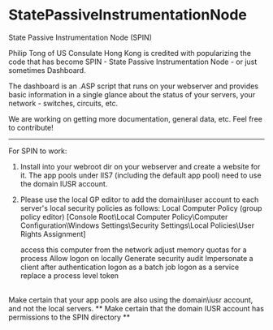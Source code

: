 # StatePassiveInstrumentationNode
State Passive Instrumentation Node (SPIN)

Philip Tong of US Consulate Hong Kong is credited with popularizing the code that has become SPIN - State Passive Instrumentation Node - or just sometimes Dashboard.

The dashboard is an .ASP script that runs on your webserver and provides basic information in a single glance about the status of your servers, your network - switches, circuits, etc.

We are working on getting more documentation, general data, etc. Feel free to contribute!

_____________________________________________________________________
For SPIN to work: 

1) Install into your webroot dir on your webserver and create a website for it. The app pools under IIS7 (including the default app pool) need to use the domain IUSR account.

2) Please use the local GP editor to add the domain\Iuser account to each server's local security policies as follows:
Local Computer Policy (group policy editor)
[Console Root\Local Computer Policy\Computer Configuration\Windows Settings\Security Settings\Local Policies\User Rights Assignment]

    access this computer from the network
    adjust memory quotas for a process
    Allow logon on locally
    Generate security audit
    Impersonate a client after authentication
    logon as a batch job
    logon as a service
    replace a process level token
<br>
Make certain that your app pools are also using the domain\iusr account, and not the local servers. ** Make certain that the domain IUSR account has permissions to the SPIN directory **
